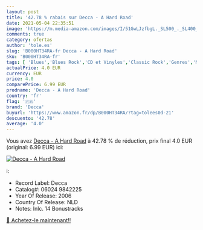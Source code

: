 ```yaml
---
layout: post
title: '42.78 % rabais sur Decca - A Hard Road'
date: 2021-05-04 22:35:51
image: 'https://m.media-amazon.com/images/I/51GwLJzfbgL._SL500_._SL400_.jpg'
comments: true
category: ofertas
author: 'tole.es'
slug: 'B000HT34RA-fr Decca - A Hard Road'
sku: 'B000HT34RA-fr'
tags: [ 'Blues','Blues Rock','CD et Vinyles','Classic Rock','Genres','Modern Blues','Pop','Pop Rock','Rock','decca', ]
actualPrice: 4.0 EUR
currency: EUR
price: 4.0
comparePrice: 6.99 EUR
prodname: 'Decca - A Hard Road'
country: 'fr'
flag: '🇫🇷'
brand: 'Decca'
buyurl: 'https://www.amazon.fr/dp/B000HT34RA/?tag=tolees0d-21'
descuento: '42.78'
average: '4.0'
---
```


Vous avez [Decca - A Hard Road](https://www.amazon.fr/dp/B000HT34RA/?tag=tolees0d-21)  à  42.78 % de réduction, prix final  4.0 EUR (original: 6.99 EUR) ici:

[![Decca - A Hard Road](https://m.media-amazon.com/images/I/51GwLJzfbgL._SL500_._SL400_.jpg)](https://www.amazon.fr/dp/B000HT34RA/?tag=tolees0d-21)

ℹ️:

- Record Label: Decca
- Catalog#: 06024 9842225
- Year Of Release: 2006
- Country Of Release: NLD
- Notes: Inlc. 14 Bonustracks

[🛒 Achetez-le maintenant!!](https://www.amazon.fr/dp/B000HT34RA/?tag=tolees0d-21)
